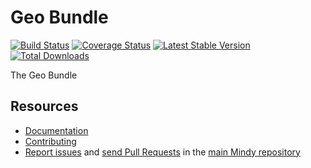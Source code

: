 # Geo Bundle

[![Build Status](https://travis-ci.org/MindyPHP/GeoBundle.svg?branch=master)](https://travis-ci.org/MindyPHP/GeoBundle)
[![Coverage Status](https://img.shields.io/coveralls/MindyPHP/GeoBundle.svg)](https://coveralls.io/r/MindyPHP/GeoBundle)
[![Latest Stable Version](https://poser.pugx.org/mindy/page-bundle/v/stable.svg)](https://packagist.org/packages/mindy/page-bundle)
[![Total Downloads](https://poser.pugx.org/mindy/page-bundle/downloads.svg)](https://packagist.org/packages/mindy/page-bundle)

The Geo Bundle

Resources
---------

  * [Documentation](https://mindy-cms.com/doc/current/bundles/geo/index.html)
  * [Contributing](https://mindy-cms.com/doc/current/contributing/index.html)
  * [Report issues](https://github.com/MindyPHP/mindy/issues) and
    [send Pull Requests](https://github.com/MindyPHP/mindy/pulls)
    in the [main Mindy repository](https://github.com/MindyPHP/mindy)

